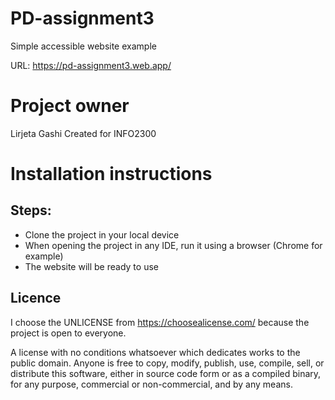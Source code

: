 # PD-assignment3
Simple accessible website example

URL: https://pd-assignment3.web.app/

# Project owner
Lirjeta Gashi Created for INFO2300

# Installation instructions
## Steps:
- Clone the project in your local device
- When opening the project in any IDE, run it using a browser (Chrome for example)
- The website will be ready to use


## Licence

I choose the UNLICENSE from https://choosealicense.com/ because the project is open to everyone.

A license with no conditions whatsoever which dedicates works to the public domain. Anyone is free to copy, 
modify, publish, use, compile, sell, or distribute this software, either in source code form or as a compiled binary, 
for any purpose, commercial or non-commercial, and by any means.
